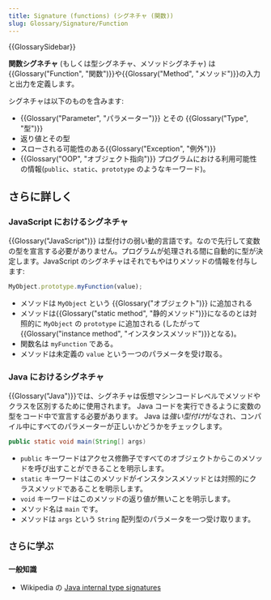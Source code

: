 ```yaml
---
title: Signature (functions) (シグネチャ (関数))
slug: Glossary/Signature/Function
---
```


{{GlossarySidebar}}

**関数シグネチャ** (もしくは型シグネチャ、メソッドシグネチャ) は{{Glossary("Function", "関数")}}や{{Glossary("Method", "メソッド")}}の入力と出力を定義します。

シグネチャは以下のものを含みます:

- {{Glossary("Parameter", "パラメーター")}} とその {{Glossary("Type", "型")}}
- 返り値とその型
- スローされる可能性のある{{Glossary("Exception", "例外")}}
- {{Glossary("OOP", "オブジェクト指向")}} プログラムにおける利用可能性の情報(`public`、`static`、`prototype` のようなキーワード)。

## さらに詳しく

### JavaScript におけるシグネチャ

{{Glossary("JavaScript")}} は型付けの弱い動的言語です。なので先行して変数の型を宣言する必要がありません。プログラムが処理される間に自動的に型が決定します。JavaScript のシグネチャはそれでもやはりメソッドの情報を付与します:

```js
MyObject.prototype.myFunction(value);
```

- メソッドは `MyObject` という {{Glossary("オブジェクト")}} に追加される
- メソッドは{{Glossary("static method", "静的メソッド")}}になるのとは対照的に `MyObject` の `prototype` に追加される (したがって{{Glossary("instance method", "インスタンスメソッド")}}となる)。
- 関数名は `myFunction` である。
- メソッドは未定義の `value` という一つのパラメータを受け取る。

### Java におけるシグネチャ

{{Glossary("Java")}}では、シグネチャは仮想マシンコードレベルでメソッドやクラスを区別するために使用されます。 Java コードを実行できるように変数の型をコード中で宣言する必要があります。 Java は*強い型付け*がなされ、コンパイル中にすべてのパラメーターが正しいかどうかをチェックします。

```java
public static void main(String[] args)
```

- `public` キーワードはアクセス修飾子ですべてのオブジェクトからこのメソッドを呼び出すことができることを明示します。
- `static` キーワードはこのメソッドがインスタンスメソッドとは対照的にクラスメソッドであることを明示します。
- `void` キーワードはこのメソッドの返り値が無いことを明示します。
- メソッド名は `main` です。
- メソッドは `args` という `String` 配列型のパラメータを一つ受け取ります。

## `さらに学ぶ`

### `一般知識`

- Wikipedia の [Java internal type signatures](https://en.wikipedia.org/wiki/Type_signature#Java)
